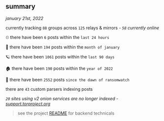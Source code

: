 
## summary
_january 21st, 2022_

currently tracking `88` groups across `125` relays & mirrors - _`58` currently online_

⏲ there have been `6` posts within the `last 24 hours`

🦈 there have been `194` posts within the `month of january`

🪐 there have been `1061` posts within the `last 90 days`

🏚 there have been `190` posts within the `year of 2022`

🦕 there have been `2552` posts `since the dawn of ransomwatch`

there are `43` custom parsers indexing posts

_`20` sites using v2 onion services are no longer indexed - [support.torproject.org](https://support.torproject.org/onionservices/v2-deprecation/)_

> see the project [README](https://github.com/thetanz/ransomwatch#ransomwatch--) for backend technicals
